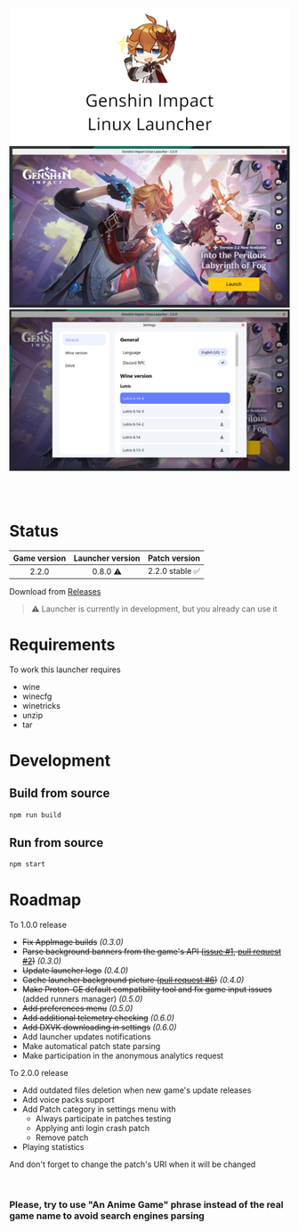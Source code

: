 <img src="repository-pics/logo.jpg">

<img src="repository-pics/launcher-main.png">

<img src="repository-pics/launcher-settings.png">

<br><br>

# Status

| Game version | Launcher version | Patch version |
| :---: | :---: | :---: |
| 2.2.0 | 0.8.0 ⚠️ | 2.2.0 stable ✅ |

Download from [Releases](https://notabug.org/nobody/an-anime-game-launcher/releases)

> ⚠️ Launcher is currently in development, but you already can use it

# Requirements

To work this launcher requires

* wine
* winecfg
* winetricks
* unzip
* tar

# Development

## Build from source

```sh
npm run build
```

## Run from source

```sh
npm start
```

# Roadmap

To 1.0.0 release

* <s>Fix AppImage builds</s> *(0.3.0)*
* <s>Parse background banners from the game's API ([issue #1](https://notabug.org/nobody/an-anime-game-launcher/issues/1), [pull request #2](https://notabug.org/nobody/an-anime-game-launcher/pulls/2))</s> *(0.3.0)*
* <s>Update launcher logo</s> *(0.4.0)*
* <s>Cache launcher background picture ([pull request #6](https://notabug.org/nobody/an-anime-game-launcher/pulls/6))</s> *(0.4.0)*
* <s>Make Proton-GE default compatibility tool and fix game input issues</s> (added runners manager) *(0.5.0)*
* <s>Add preferences menu</s> *(0.5.0)*
* <s>Add additional telemetry checking</s> *(0.6.0)*
* <s>Add DXVK downloading in settings</s> *(0.6.0)*
* Add launcher updates notifications
* Make automatical patch state parsing
* Make participation in the anonymous analytics request

To 2.0.0 release

* Add outdated files deletion when new game's update releases
* Add voice packs support
* Add Patch category in settings menu with
  - Always participate in patches testing
  - Applying anti login crash patch
  - Remove patch
* Playing statistics

And don't forget to change the patch's URI when it will be changed

<br>

### Please, try to use "An Anime Game" phrase instead of the real game name to avoid search engines parsing